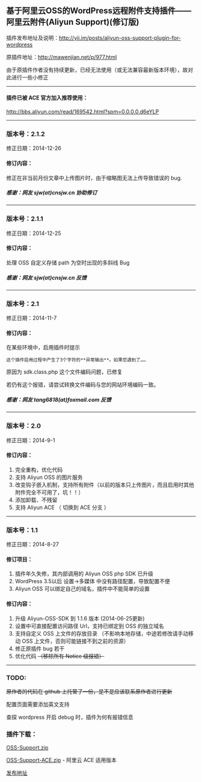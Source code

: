 ## 基于阿里云OSS的WordPress远程附件支持插件——阿里云附件(Aliyun Support)(修订版)

插件发布地址及说明：http://yii.im/posts/aliyun-oss-support-plugin-for-wordpress

原插件地址：http://mawenjian.net/p/977.html

由于原插件作者没有持续更新，已经无法使用（或无法兼容最新版本环境），故对此进行一些小修正

____________________

#### 插件已被 ACE 官方加入推荐使用： 

http://bbs.aliyun.com/read/169542.html?spm=0.0.0.0.d6eYLP

____________________

### 版本号：2.1.2

修正日期：2014-12-26

#### 修订内容：

修正在非当前月份文章中上传图片时，由于缩略图无法上传导致错误的 bug.

##### 感谢：网友 sjw(at)cnsjw.cn 协助修订

____________________

### 版本号：2.1.1

修正日期：2014-12-25

#### 修订内容：

处理 OSS 自定义存储 path 为空时出现的多斜线 Bug

##### 感谢：网友 sjw(at)cnsjw.cn 反馈

____________________

### 版本号：2.1

修正日期：2014-11-7

#### 修订内容：

在某些环境中，启用插件时提示

```
这个插件启用过程中产生了3个字符的**异常输出**。如果您遇到了……
```

原因为 sdk.class.php 这个文件编码问题，已修复

若仍有这个报错，请尝试转换文件编码与您的网站环境编码一致。

##### 感谢：网友 tang6818(at)foxmail.com 反馈

____________________

### 版本号：2.0

修正日期：2014-9-1

#### 修订内容：
1. 完全重构，优化代码
2. 支持 Aliyun OSS 的图片服务
3. 改变钩子嵌入机制，支持所有附件（以前的版本只上传图片，而且启用时其他附件完全不可用了，坑！！）
4. 添加卸载、不残留
5. 支持 Aliyun ACE （ 切换到 ACE 分支 ）


____________________

### 版本号：1.1

修正日期：2014-8-27

#### 修订项目：
1. 插件年久失修，其内部调用的 Aliyun OSS php SDK 已升级
2. WordPress 3.5以后 设置->多媒体 中没有路径配置，导致配置不便
3. Aliyun OSS 可以绑定自己的域名，插件中不能简单的设置

#### 修订内容：
1. 升级 Aliyun-OSS-SDK 到 1.1.6 版本 (2014-06-25更新)
2. 设置中可直接配置访问路径 Url，支持已绑定到 OSS 的独立域名
3. 支持自定义 OSS 上文件的存放目录 （不影响本地存储，中途若修改请手动移动 OSS 上文件，否则可能链接不到之前的资源）
4. 修正原插件 bug 若干
5. 优化代码 ~~（移除所有 Notice 级报错）~~

____________________

### TODO:
~~原作者的代码在 github 上托管了一份，是不是应该联系原作者进行更新~~

配置页面需要添加英文支持

查探 wordpress 开启 debug 时，插件为何有报错信息

### 插件下载：
[OSS-Support.zip](https://github.com/IvanChou/aliyun-oss-support/archive/master.zip)

[OSS-Support-ACE.zip](https://github.com/IvanChou/aliyun-oss-support/archive/Aliyun-ACE.zip) - 阿里云 ACE 适用版本 

[发布地址](http://yii.im/posts/aliyun-oss-support-plugin-for-wordpress)